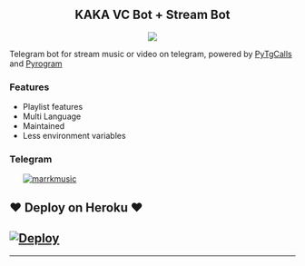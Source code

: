 <h2 align="center">KAKA VC Bot + Stream Bot</h2>
<p>

<p align="center">
  <img src="https://te.legra.ph/file/38ef7eea3b7cf4bc540e9.jpg">
</p>

Telegram bot for stream music or video on telegram, 
powered by <a href="https://github.com/pytgcalls/pytgcalls">PyTgCalls</a>
and <a href="https://github.com/pyrogram/pyrogram">Pyrogram</a>
</p>

<h3>Features</h3> 
<ul>
    <li>Playlist features</li>
    <li>Multi Language</li>
    <li>Maintained</li>
    <li>Less environment variables</li>
</ul>

<h3>Telegram</h3>
<ul>
    <a href="https://telegram.me/marrkmusic"><img alt="marrkmusic" src="https://img.shields.io/badge/marrkmusic-blue.svg?logo=telegram"></a> <br/>
</ul>

## ❤ Deploy on Heroku ❤
[![Deploy](https://www.herokucdn.com/deploy/button.svg)](https://heroku.com/deploy?template=https://github.com/malek045/KAKAVCPlayer)
------------------------------------------------
-------------------------------------------------
